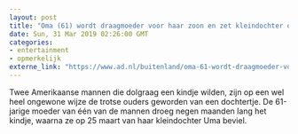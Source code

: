 ```yaml
---
layout: post
title: "Oma (61) wordt draagmoeder voor haar zoon en zet kleindochter op de wereld"
date: Sun, 31 Mar 2019 02:26:00 GMT
categories: 
- entertainment 
- opmerkelijk 
externe_link: "https://www.ad.nl/buitenland/oma-61-wordt-draagmoeder-voor-haar-zoon-en-zet-kleindochter-op-de-wereld~a7bd8393/"
---
```


Twee Amerikaanse mannen die dolgraag een kindje wilden, zijn op een wel heel ongewone wijze de trotse ouders geworden van een dochtertje. De 61-jarige moeder van één van de mannen droeg negen maanden lang het kindje, waarna ze op 25 maart van haar kleindochter Uma beviel.
